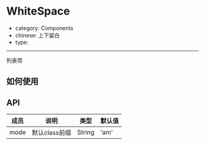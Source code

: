 # WhiteSpace

- category: Components
- chinese: 上下留白
- type:

---

列表项

## 如何使用


## API

| 成员        | 说明           | 类型               | 默认值       |
|------------|----------------|--------------------|--------------|
| mode    | 默认class前缀        | String |   'am'  |
